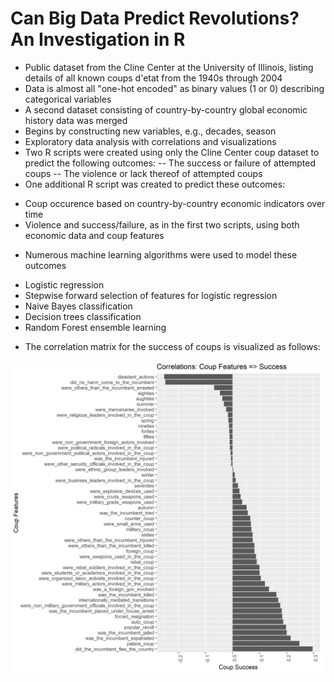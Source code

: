 # Can Big Data Predict Revolutions? An Investigation in R
* Public dataset from the Cline Center at the University of Illinois, listing details of all known coups d'etat from the 1940s through 2004
* Data is almost all "one-hot encoded" as binary values (1 or 0) describing categorical variables
* A second dataset consisting of country-by-country global economic history data was merged 
* Begins by constructing new variables, e.g., decades, season
* Exploratory data analysis with correlations and visualizations
* Two R scripts were created using only the Cline Center coup dataset to predict the following outcomes:
 -- The success or failure of attempted coups
 -- The violence or lack thereof of attempted coups
* One additional R script was created to predict these outcomes:
 - Coup occurence based on country-by-country economic indicators over time
 - Violence and success/failure, as in the first two scripts, using both economic data and coup features 
* Numerous machine learning algorithms were used to model these outcomes
 - Logistic regression
 - Stepwise forward selection of features for logistic regression
 - Naive Bayes classification
 - Decision trees classification
 - Random Forest ensemble learning
* The correlation matrix for the success of coups is visualized as follows:
<img src="Success_Corrs.jpeg" width="500">
